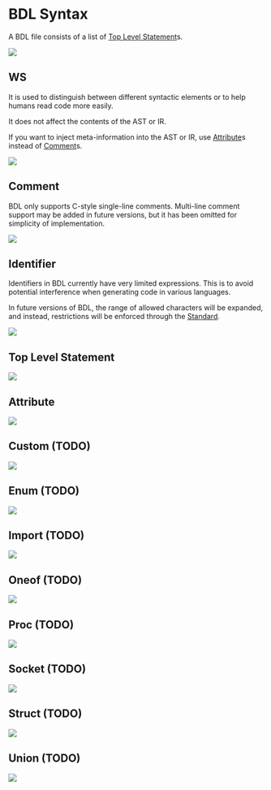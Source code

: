 # BDL Syntax

A BDL file consists of a list of [Top Level Statement](#top-level-statement)s.

![](./syntax-diagrams/out/bdl.svg)

## WS

It is used to distinguish between different syntactic elements or to help humans read code more easily.

It does not affect the contents of the AST or IR.

If you want to inject meta-information into the AST or IR, use [Attribute](#attribute)s instead of [Comment](#comment)s.

![](./syntax-diagrams/out/ws.svg)

## Comment

BDL only supports C-style single-line comments.
Multi-line comment support may be added in future versions, but it has been omitted for simplicity of implementation.

![](./syntax-diagrams/out/comment.svg)

## Identifier

Identifiers in BDL currently have very limited expressions.
This is to avoid potential interference when generating code in various languages.

In future versions of BDL, the range of allowed characters will be expanded, and instead, restrictions will be enforced through the [Standard](./TODO).

![](./syntax-diagrams/out/identifier.svg)

## Top Level Statement

![](./syntax-diagrams/out/top-level-statement.svg)

## Attribute

![](./syntax-diagrams/out/attribute.svg)

## Custom (TODO)

![](./syntax-diagrams/out/custom.svg)

## Enum (TODO)

![](./syntax-diagrams/out/enum.svg)

## Import (TODO)

![](./syntax-diagrams/out/import.svg)

## Oneof (TODO)

![](./syntax-diagrams/out/oneof.svg)

## Proc (TODO)

![](./syntax-diagrams/out/proc.svg)

## Socket (TODO)

![](./syntax-diagrams/out/socket.svg)

## Struct (TODO)

![](./syntax-diagrams/out/struct.svg)

## Union (TODO)

![](./syntax-diagrams/out/union.svg)
